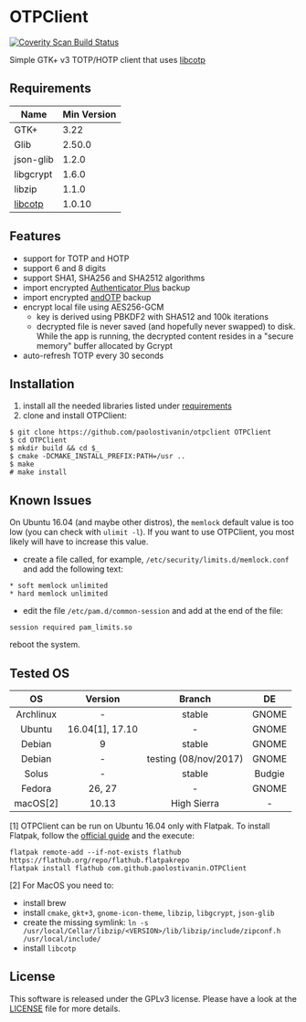 # OTPClient
<a href="https://scan.coverity.com/projects/paolostivanin-otpclient">
  <img alt="Coverity Scan Build Status"
       src="https://scan.coverity.com/projects/12749/badge.svg"/>
</a>

Simple GTK+ v3 TOTP/HOTP client that uses [libcotp](https://github.com/paolostivanin/libcotp)

## Requirements
|Name|Min Version|
|----|-----------|
|GTK+|3.22|
|Glib|2.50.0|
|json-glib|1.2.0|
|libgcrypt|1.6.0|
|libzip|1.1.0|
|[libcotp](https://github.com/paolostivanin/libcotp)|1.0.10|

## Features
- support for TOTP and HOTP
- support 6 and 8 digits
- support SHA1, SHA256 and SHA2512 algorithms
- import encrypted [Authenticator Plus](https://www.authenticatorplus.com/) backup
- import encrypted [andOTP](https://github.com/flocke/andOTP) backup
- encrypt local file using AES256-GCM
  - key is derived using PBKDF2 with SHA512 and 100k iterations
  - decrypted file is never saved (and hopefully never swapped) to disk. While the app is running, the decrypted content resides in a "secure memory" buffer allocated by Gcrypt 
- auto-refresh TOTP every 30 seconds

## Installation
1. install all the needed libraries listed under [requirements](#requirements)
2. clone and install OTPClient:
```
$ git clone https://github.com/paolostivanin/otpclient OTPClient
$ cd OTPClient
$ mkdir build && cd $_
$ cmake -DCMAKE_INSTALL_PREFIX:PATH=/usr ..
$ make
# make install 
```

## Known Issues
On Ubuntu 16.04 (and maybe other distros), the `memlock` default value is too low (you can check with `ulimit -l`). If you want to use OTPClient, you most likely will have to increase this value.
* create a file called, for example, `/etc/security/limits.d/memlock.conf` and add the following text:
```
* soft memlock unlimited
* hard memlock unlimited
```
* edit the file `/etc/pam.d/common-session` and add at the end of the file:
```
session required pam_limits.so
```
reboot the system.

## Tested OS

|OS|Version|Branch|DE|
|:-:|:----:|:----:|:-:|
|Archlinux|-|stable|GNOME|
|Ubuntu|16.04[1], 17.10|-|GNOME|
|Debian|9|stable|GNOME|
|Debian|-|testing (08/nov/2017)|GNOME|
|Solus|-|stable|Budgie|
|Fedora|26, 27|-|GNOME|
|macOS[2]|10.13|High Sierra|-|

[1] OTPClient can be run on Ubuntu 16.04 only with Flatpak. To install Flatpak, follow the [official guide](https://flatpak.org/getting.html) and the execute:
```
flatpak remote-add --if-not-exists flathub https://flathub.org/repo/flathub.flatpakrepo
flatpak install flathub com.github.paolostivanin.OTPClient
```

[2] For MacOS you need to:
- install brew
- install `cmake`, `gkt+3`, `gnome-icon-theme`, `libzip`, `libgcrypt`, `json-glib`
- create the missing symlink: `ln -s /usr/local/Cellar/libzip/<VERSION>/lib/libzip/include/zipconf.h /usr/local/include/`
- install `libcotp`
 
## License
This software is released under the GPLv3 license. Please have a look at the [LICENSE](LICENSE) file for more details.
 
